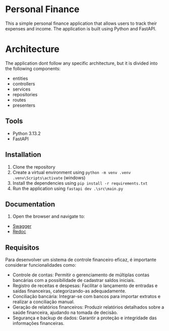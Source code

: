 # Personal Finance

This a simple personal finance application that allows users to track their expenses and income. The application is built using Python and FastAPI.

# Architecture

The application dont follow any specific architecture, but it is divided into the following components:
- entities
- controllers
- services
- repositories
- routes
- presenters

## Tools
- Python 3.13.2
- FastAPI

## Installation
1. Clone the repository
2. Create a virtual environment using `python -m venv .venv .venv\Scripts\activate` (windows)
3. Install the dependencies using `pip install -r requirements.txt`
4. Run the application using `fastapi dev .\src\main.py`

## Documentation
1. Open the browser and navigate to:
- [Swagger](http://127.0.0.1:8000/docs#/)
- [Redoc](http://127.0.0.1:8000/redoc#tag/)

## Requisitos

Para desenvolver um sistema de controle financeiro eficaz, é importante considerar funcionalidades como:

- Controle de contas: Permitir o gerenciamento de múltiplas contas bancárias com a possibilidade de cadastrar saldos iniciais.
- Registro de receitas e despesas: Facilitar o lançamento de entradas e saídas financeiras, categorizando-as adequadamente.
- Conciliação bancária: Integrar-se com bancos para importar extratos e realizar a conciliação manual.
- Geração de relatórios financeiros: Produzir relatórios detalhados sobre a saúde financeira, ajudando na tomada de decisão.
- Segurança e backup de dados: Garantir a proteção e integridade das informações financeiras.
